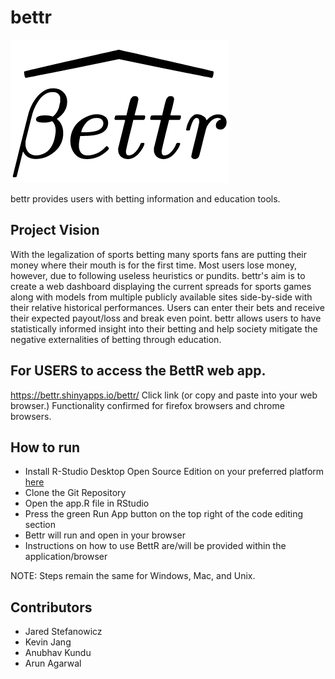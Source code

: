 # bettr

![The bettr icon](bettrIcon.png)


bettr provides users with betting information and education tools.
## Project Vision
With the legalization of sports betting many sports fans are putting their money where their mouth is for the first time. Most users lose money, however, due to following useless heuristics or pundits. bettr's aim is to create a web dashboard displaying the current spreads for sports games along with models from multiple publicly available sites side-by-side with their relative historical performances. Users can enter their bets and receive their expected payout/loss and break even point. bettr allows users to have statistically informed insight into their betting and help society mitigate the negative externalities of betting through education.

## For USERS to access the BettR web app.
https://bettr.shinyapps.io/bettr/
Click link (or copy and paste into your web browser.) Functionality confirmed for firefox browsers and chrome browsers. 

## How to run
- Install R-Studio Desktop Open Source Edition on your preferred platform [here](https://www.rstudio.com/products/rstudio/)
- Clone the Git Repository
- Open the app.R file in RStudio
- Press the green Run App button on the top right of the code editing section
- Bettr will run and open in your browser
- Instructions on how to use BettR are/will be provided within the application/browser

NOTE: Steps remain the same for Windows, Mac, and Unix.

## Contributors
- Jared Stefanowicz
- Kevin Jang
- Anubhav Kundu
- Arun Agarwal

